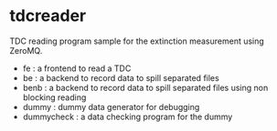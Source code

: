 # tdcreader
TDC reading program sample for the extinction measurement using ZeroMQ.

- fe : a frontend to read a TDC
- be : a backend to record data to spill separated files
- benb : a backend to record data to spill separated files using non blocking reading
- dummy : dummy data generator for debugging
- dummycheck : a data checking program for the dummy

